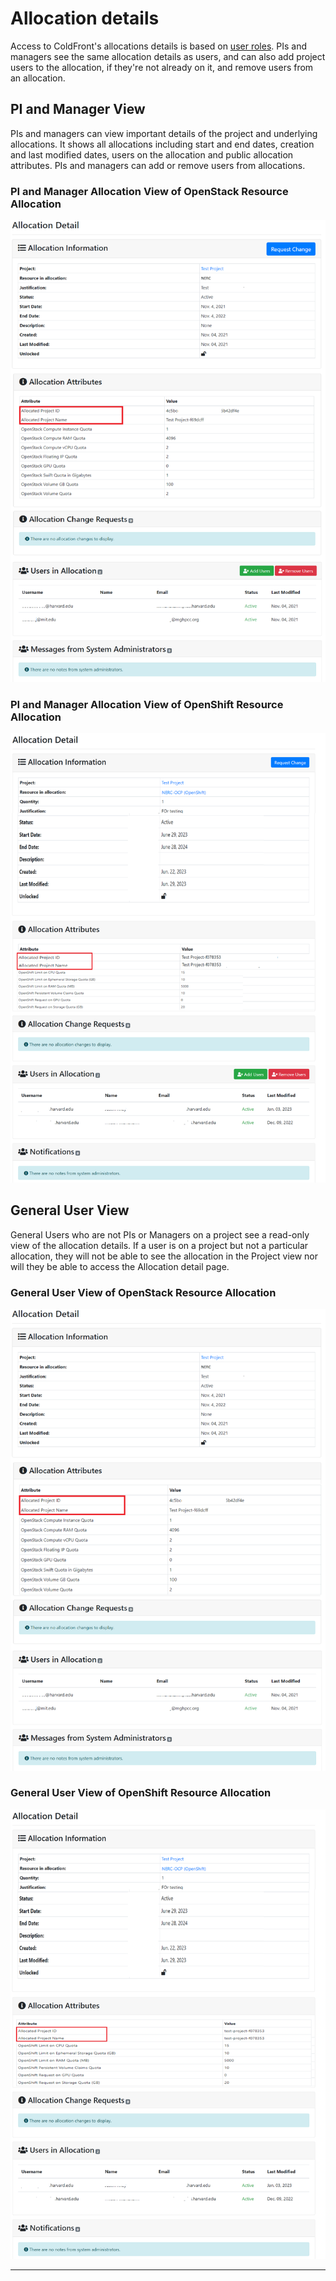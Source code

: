 # Allocation details

Access to ColdFront's allocations details is based on [user roles](#user-roles).
PIs and managers see the same allocation details as users, and can also add
project users to the allocation, if they're not already on it, and remove users
from an allocation.

## PI and Manager View

PIs and managers can view important details of the project and underlying
allocations. It shows all allocations including start and end dates, creation
and last modified dates, users on the allocation and public allocation attributes.
PIs and managers can add or remove users from allocations.

### PI and Manager Allocation View of OpenStack Resource Allocation

![PI and Manager Allocation View of OpenStack Resource Allocation](images/coldfront-openstack-allocation-pi-manager-view.png)

### PI and Manager Allocation View of OpenShift Resource Allocation

![PI and Manager Allocation View of OpenShift Resource Allocation](images/coldfront-openshift-allocation-pi-manager-view.png)

## General User View

General Users who are not PIs or Managers on a project see a read-only view of the
allocation details. If a user is on a project but not a particular allocation, they
will not be able to see the allocation in the Project view nor will they be able
to access the Allocation detail page.

### General User View of OpenStack Resource Allocation

![General User View of OpenStack Resource Allocation](images/coldfront-openstack-allocation-general-user-view.png)

### General User View of OpenShift Resource Allocation

![General User View of OpenShift Resource Allocation](images/coldfront-openshift-allocation-general-user-view.png)

---
